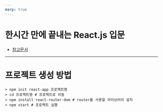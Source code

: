 ```yaml
---
marp: true
---
```


# 한시간 만에 끝내는 React.js 입문
- [참고문서](https://www.youtube.com/watch?v=6GECT2Jrr_g)

---

# 프로젝트 생성 방법
```
> npm init react-app 프로젝트명
> cd 프로젝트명 # 프로젝트로 이동 
> npm install react-router-dom # router를 사용할 라이브러리 설치 
> npm start # 프로젝트 실행 
```
